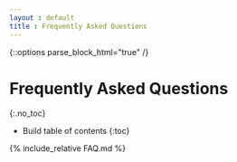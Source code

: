 ```yaml
---
layout : default
title : Frequently Asked Questions
---
```

{::options parse_block_html="true" /}
<div class="faq">


Frequently Asked Questions
==========================
{:.no_toc}

* Build table of contents
{:toc}

{% include_relative FAQ.md %}

</div>
